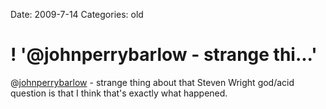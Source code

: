 Date: 2009-7-14
Categories: old

# ! '@johnperrybarlow - strange thi...'

@<a href="http://twitter.com/johnperrybarlow">johnperrybarlow</a> - strange thing about that Steven Wright god/acid question is that I think that's exactly what happened.
